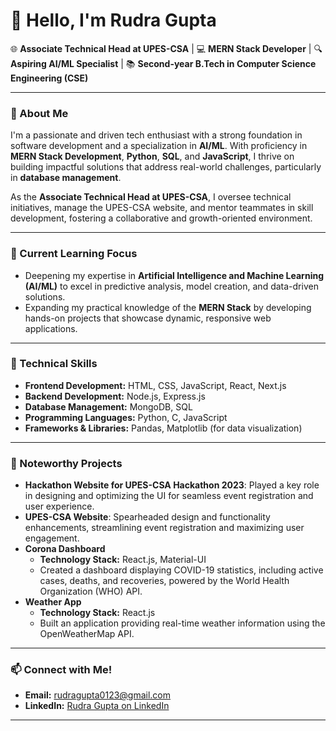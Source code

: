 # 👋 Hello, I'm Rudra Gupta

🌐 **Associate Technical Head at UPES-CSA** | 💻 **MERN Stack Developer** | 🔍 **Aspiring AI/ML Specialist** | 📚 **Second-year B.Tech in Computer Science Engineering (CSE)**

---

### 👀 About Me

I'm a passionate and driven tech enthusiast with a strong foundation in software development and a specialization in **AI/ML**. With proficiency in **MERN Stack Development**, **Python**, **SQL**, and **JavaScript**, I thrive on building impactful solutions that address real-world challenges, particularly in **database management**.

As the **Associate Technical Head at UPES-CSA**, I oversee technical initiatives, manage the UPES-CSA website, and mentor teammates in skill development, fostering a collaborative and growth-oriented environment.

---

### 🌱 Current Learning Focus

- Deepening my expertise in **Artificial Intelligence and Machine Learning (AI/ML)** to excel in predictive analysis, model creation, and data-driven solutions.
- Expanding my practical knowledge of the **MERN Stack** by developing hands-on projects that showcase dynamic, responsive web applications.

---

### 🔧 Technical Skills

- **Frontend Development:** HTML, CSS, JavaScript, React, Next.js
- **Backend Development:** Node.js, Express.js
- **Database Management:** MongoDB, SQL
- **Programming Languages:** Python, C, JavaScript
- **Frameworks & Libraries:** Pandas, Matplotlib (for data visualization)

---

### 🔬 Noteworthy Projects

- **Hackathon Website for UPES-CSA Hackathon 2023**: Played a key role in designing and optimizing the UI for seamless event registration and user experience.
- **UPES-CSA Website**: Spearheaded design and functionality enhancements, streamlining event registration and maximizing user engagement.
- **Corona Dashboard**
  - **Technology Stack:** React.js, Material-UI
  - Created a dashboard displaying COVID-19 statistics, including active cases, deaths, and recoveries, powered by the World Health Organization (WHO) API.
- **Weather App**
  - **Technology Stack:** React.js
  - Built an application providing real-time weather information using the OpenWeatherMap API.

---

### 📫 Connect with Me!

- **Email:** [rudragupta0123@gmail.com](mailto:rudragupta0123@gmail.com)
- **LinkedIn:** [Rudra Gupta on LinkedIn](https://www.linkedin.com/in/rudra-gupta/)

---
